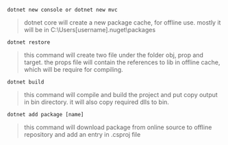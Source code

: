 ```
dotnet new console or dotnet new mvc
```
> dotnet core will create a new package cache, for offline use. mostly it will be in C:\Users\[username]\.nuget\packages
```
dotnet restore 
```
> this command will create two file under the folder obj, prop and target. the props file will contain the references to lib in offline cache, which will be require for compiling.
```
dotnet build
```
> this command will compile and build the project and put copy output in bin directory. it will also copy required dlls to bin.
```
dotnet add package [name]
```
 > this command will download package from online source to offline repository and add an entry in .csproj file